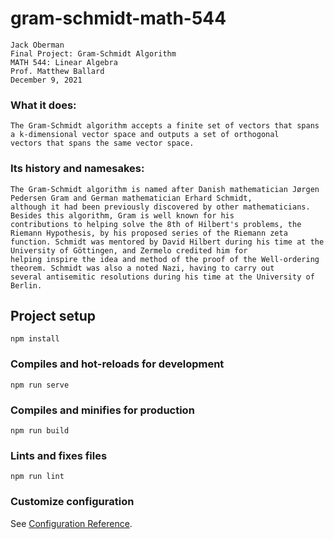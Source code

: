# gram-schmidt-math-544
```
Jack Oberman
Final Project: Gram-Schmidt Algorithm
MATH 544: Linear Algebra
Prof. Matthew Ballard
December 9, 2021
```
### What it does:
````
The Gram-Schmidt algorithm accepts a finite set of vectors that spans a k-dimensional vector space and outputs a set of orthogonal 
vectors that spans the same vector space. 
````
### Its history and namesakes:
```
The Gram-Schmidt algorithm is named after Danish mathematician Jørgen Pedersen Gram and German mathematician Erhard Schmidt, 
although it had been previously discovered by other mathematicians.  Besides this algorithm, Gram is well known for his 
contributions to helping solve the 8th of Hilbert's problems, the Riemann Hypothesis, by his proposed series of the Riemann zeta 
function. Schmidt was mentored by David Hilbert during his time at the University of Göttingen, and Zermelo credited him for 
helping inspire the idea and method of the proof of the Well-ordering theorem. Schmidt was also a noted Nazi, having to carry out 
several antisemitic resolutions during his time at the University of Berlin. 
```
## Project setup
```
npm install
```

### Compiles and hot-reloads for development
```
npm run serve
```

### Compiles and minifies for production
```
npm run build
```

### Lints and fixes files
```
npm run lint
```

### Customize configuration
See [Configuration Reference](https://cli.vuejs.org/config/).
